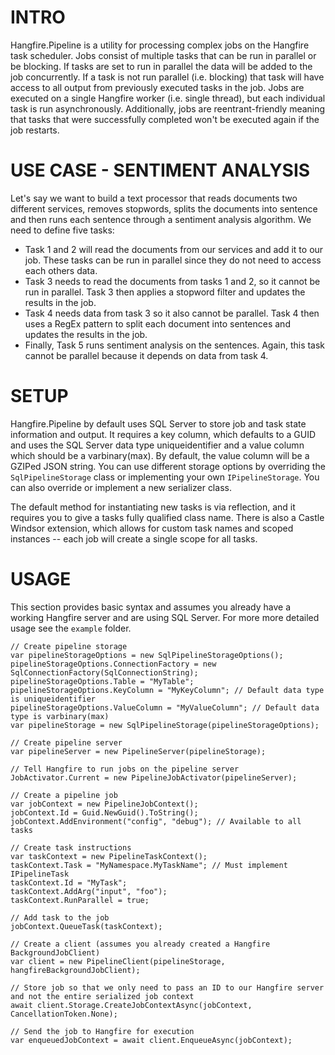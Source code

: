 INTRO
===
Hangfire.Pipeline is a utility for processing complex jobs on the Hangfire task scheduler. Jobs consist of multiple tasks that can be run in parallel or be blocking. If tasks are set to run in parallel the data will be added to the job concurrently. If a task is not run parallel (i.e. blocking) that task will have access to all output from previously executed tasks in the job. Jobs are executed on a single Hangfire worker (i.e. single thread), but each individual task is run asynchronously. Additionally, jobs are reentrant-friendly meaning that tasks that were successfully completed won't be executed again if the job restarts.

USE CASE - SENTIMENT ANALYSIS
===
Let's say we want to build a text processor that reads documents two different services, removes stopwords, splits the documents into sentence and then runs each sentence through a sentiment analysis algorithm. We need to define five tasks:

- Task 1 and 2 will read the documents from our services and add it to our job. These tasks can be run in parallel since they do not need to access each others data.
- Task 3 needs to read the documents from tasks 1 and 2, so it cannot be run in parallel. Task 3 then applies a stopword filter and updates the results in the job.
- Task 4 needs data from task 3 so it also cannot be parallel. Task 4 then uses a RegEx pattern to split each document into sentences and updates the results in the job. 
- Finally, Task 5 runs sentiment analysis on the sentences. Again, this task cannot be parallel because it depends on data from task 4. 

SETUP
===
Hangfire.Pipeline by default uses SQL Server to store job and task state information and output. It requires a key column, which defaults to a GUID and uses the SQL Server data type uniqueidentifier and a value column which should be a varbinary(max). By default, the value column will be a GZIPed JSON string. You can use different storage options by overriding the `SqlPipelineStorage` class or implementing your own `IPipelineStorage`. You can also override or implement a new serializer class.

The default method for instantiating new tasks is via reflection, and it requires you to give a tasks fully qualified class name. There is also a Castle Windsor extension, which allows for custom task names and scoped instances -- each job will create a single scope for all tasks.

USAGE
===
This section provides basic syntax and assumes you already have a working Hangfire server and are using SQL Server. For more more detailed usage see the `example` folder.

```
// Create pipeline storage
var pipelineStorageOptions = new SqlPipelineStorageOptions();
pipelineStorageOptions.ConnectionFactory = new SqlConnectionFactory(SqlConnectionString);
pipelineStorageOptions.Table = "MyTable";
pipelineStorageOptions.KeyColumn = "MyKeyColumn"; // Default data type is uniqueidentifier
pipelineStorageOptions.ValueColumn = "MyValueColumn"; // Default data type is varbinary(max)
var pipelineStorage = new SqlPipelineStorage(pipelineStorageOptions);

// Create pipeline server
var pipelineServer = new PipelineServer(pipelineStorage);

// Tell Hangfire to run jobs on the pipeline server
JobActivator.Current = new PipelineJobActivator(pipelineServer);

// Create a pipeline job
var jobContext = new PipelineJobContext();
jobContext.Id = Guid.NewGuid().ToString();
jobContext.AddEnvironment("config", "debug"); // Available to all tasks

// Create task instructions
var taskContext = new PipelineTaskContext();
taskContext.Task = "MyNamespace.MyTaskName"; // Must implement IPipelineTask
taskContext.Id = "MyTask";
taskContext.AddArg("input", "foo");
taskContext.RunParallel = true;

// Add task to the job
jobContext.QueueTask(taskContext);

// Create a client (assumes you already created a Hangfire BackgroundJobClient)
var client = new PipelineClient(pipelineStorage, hangfireBackgroundJobClient);

// Store job so that we only need to pass an ID to our Hangfire server and not the entire serialized job context
await client.Storage.CreateJobContextAsync(jobContext, CancellationToken.None);

// Send the job to Hangfire for execution
var enqueuedJobContext = await client.EnqueueAsync(jobContext);
```